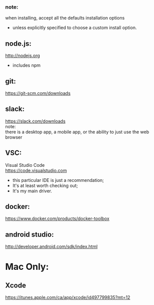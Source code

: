 
### note:  
when installing, accept all the defaults installation options
- unless explicitly specified to choose a custom install option.
  


## node.js:  
http://nodejs.org
- includes npm
  


## git:  
https://git-scm.com/downloads  
  


##  slack:  
https://slack.com/downloads  
note:  
there is a desktop app, a mobile app, or the ability to just use the web browser  
  


## VSC:  
Visual Studio Code  
https://code.visualstudio.com  
- this particular IDE is just a recommendation;
- It's at least worth checking out;
- It's my main driver.  


## docker:  
https://www.docker.com/products/docker-toolbox  
  


## android studio:  
http://developer.android.com/sdk/index.html  
  



# Mac Only:  

## Xcode  
https://itunes.apple.com/ca/app/xcode/id497799835?mt=12  
